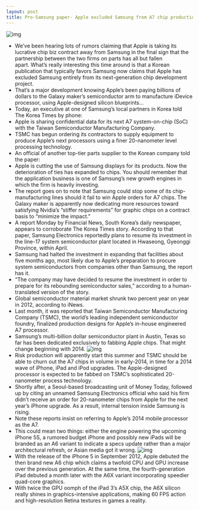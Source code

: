```yaml
---
layout: post
title: Pro-Samsung paper- Apple excluded Samsung from A7 chip production
---
```

![img](http://media.idownloadblog.com/wp-content/uploads/2013/03/Apple-A7-bite-me-Samsung-e1365604574460.jpg)
* We’ve been hearing lots of rumors claiming that Apple is taking its lucrative chip biz contract away from Samsung in the final sign that the partnership between the two firms on parts has all but fallen apart. What’s really interesting this time around is that a Korean publication that typically favors Samsung now claims that Apple has excluded Samsung entirely from its next-generation chip development project.
* That’s a major development knowing Apple’s been paying billions of dollars to the Galaxy maker’s semiconductor arm to manufacture iDevice processor, using Apple-designed silicon blueprints…
* Today, an executive at one of Samsung’s local partners in Korea told The Korea Times by phone:
* Apple is sharing confidential data for its next A7 system-on-chip (SoC) with the Taiwan Semiconductor Manufacturing Company.
* TSMC has begun ordering its contractors to supply equipment to produce Apple’s next processors using a finer 20-nanometer level processing technology.
* An official of another top-tier parts supplier to the Korean company told the paper:
* Apple is cutting the use of Samsung displays for its products. Now the deterioration of ties has expanded to chips. You should remember that the application business is one of Samsung’s new growth engines in which the firm is heavily investing.
* The report goes on to note that Samsung could stop some of its chip-manufacturing lines should it fail to win Apple orders for A7 chips. The Galaxy maker is apparently now dedicating more resources toward satisfying Nvidia’s “stiffer requirements” for graphic chips on a contract basis to “minimize the impact.”
* A report Monday by Financial News, South Korea’s daily newspaper, appears to corroborate The Korea Times story. According to that paper, Samsung Electronics reportedly plans to resume its investment in the line-17 system semiconductor plant located in Hwaseong, Gyeonggi Province, within April.
* Samsung had halted the investment in expanding that facilities about five months ago, most likely due to Apple’s preparation to procure system semiconductors from companies other than Samsung, the report has it.
* “The company may have decided to resume the investment in order to prepare for its rebounding semiconductor sales,” according to a human-translated version of the story.
* Global semiconductor material market shrunk two percent year on year in 2012, according to iNews.
* Last month, it was reported that Taiwan Semiconductor Manufacturing Company (TSMC), the world’s leading independent semiconductor foundry, finalized production designs for Apple’s in-house engineered A7 processor.
* Samsung’s multi-billion dollar semiconductor plant in Austin, Texas so far has been dedicated exclusively to fabbing Apple chips. That might change beginning with 2014.
![img](http://media.idownloadblog.com/wp-content/uploads/2012/11/Samsung-Austin-plant-e1353099940474.jpg)
* Risk production will apparently start this summer and TSMC should be able to churn out the A7 chips in volume in early-2014, in time for a 2014 wave of iPhone, iPad and iPod upgrades. The Apple-designed processor is expected to be fabbed on TSMC’s sophisticated 20-nanometer process technology.
* Shortly after, a Seoul-based broadcasting unit of Money Today, followed up by citing an unnamed Samsung Electronics official who said his firm didn’t receive an order for 20-nanometer chips from Apple for the next year’s iPhone upgrade. As a result, internal tension inside Samsung is rising.
* Note these reports insist on referring to Apple’s 2014 mobile processor as the A7.
* This could mean two things: either the engine powering the upcoming iPhone 5S, a rumored budget iPhone and possibly new iPads will be branded as an A6 variant to indicate a specs update rather than a major architectural refresh, or Asian media got it wrong.
![img](http://media.idownloadblog.com/wp-content/uploads/2011/10/Screen-shot-2011-10-07-at-1.48.29-PM-e1318013146676.png)
* With the release of the iPhone 5 in September 2012, Apple debuted the then brand new A6 chip which claims a twofold CPU and GPU increase over the previous generation. At the same time, the fourth-generation iPad debuted a month later with the A6X variant incorporating speedier quad-core graphics.
* With twice the GPU oomph of the iPad 3’s A5X chip, the A6X silicon really shines in graphics-intensive applications, making 60 FPS action and high-resolution Retina textures in games a reality.

